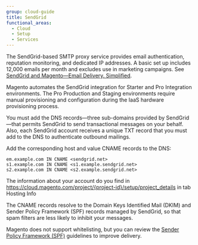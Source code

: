 ```yaml
---
group: cloud-guide
title: SendGrid
functional_areas:
  - Cloud
  - Setup
  - Services
---
```


The SendGrid-based SMTP proxy service provides email authentication, reputation monitoring, and dedicated IP addresses. A basic set up includes 12,000 emails per month and excludes use in marketing campaigns. See [SendGrid and Magento—Email Delivery. Simplified](https://sendgrid.com/partners/magento/).

Magento automates the SendGrid integration for Starter and Pro Integration environments. The Pro Production and Staging environments require manual provisioning and configuration during the IaaS hardware provisioning process.

You must add the DNS records—three sub-domains provided by SendGrid—that permits SendGrid to send transactional messages on your behalf. Also, each SendGrid account receives a unique TXT record that you must add to the DNS to authenticate outbound mailings.

Add the corresponding host and value CNAME records to the DNS:

```
em.example.com IN CNAME <sendgrid.net>
s1.example.com IN CNAME <s1.example.sendgrid.net>
s2.example.com IN CNAME <s2.example.sendgrid.net>
```

The information about your account do you find in https://cloud.magento.com/project/{project-id}/setup/project_details in tab Hosting Info

The CNAME records resolve to the Domain Keys Identified Mail (DKIM) and Sender Policy Framework (SPF) records managed by SendGrid, so that spam filters are less likely to inhibit your messages.

Magento does not support whitelisting, but you can review the [Sender Policy Framework (SPF)](https://sendgrid.com/docs/Glossary/spf.html) guidelines to improve delivery.
